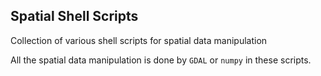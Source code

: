 ## Spatial Shell Scripts

 Collection of various shell scripts for spatial data manipulation

All the spatial data manipulation is done by `GDAL` or `numpy` in these scripts.